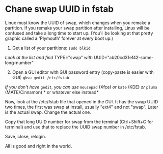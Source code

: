 # Chane swap UUID in fstab

Linux must know the UUID of swap, which changes when you remake a partition. If you remake your swap partition after installing, Linux will be confused and take a long time to start up. (You'll be looking at that pretty graphic called a 'Plymouth' forever at every boot up.)

1. Get a list of your partitions:
`sudo blkid`

*Look at the list and find* TYPE="swap" *with* UUID="ab20cd31ef42-some-long-number"

2. Open a GUI editor with GUI password entry (copy-paste is easier with GUI)
`gksu gedit /etc/fstab`

*If you don't have* `gedit`*, you can use* `mousepad` (Xfce) *or* `kate` (KDE) *or* `pluma` (MATE/Cinnamon) * or whatever else instead*

Now, look at the /etc/fstab file that opened in the GUI. It has the swap UUID two times, the first was swap at install, usually "ext4" and not "swap". Later is the actual swap. Change the actual one.

Copy that long UUID number for swap from the terminal (Ctrl+Shift+C for terminal) and use that to replace the UUID swap number in /etc/fstab.

Save, close, relogin.

All is good and right in the world.
